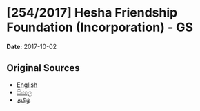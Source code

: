 # [254/2017] Hesha Friendship Foundation (Incorporation) - GS

**Date:** 2017-10-02

## Original Sources

- [English](https://documents.gov.lk/view/bills/2017/10/254-2017_E.pdf)
- [සිංහල](https://documents.gov.lk/view/bills/2017/10/254-2017_S.pdf)
- [தமிழ்](https://documents.gov.lk/view/bills/2017/10/254-2017_T.pdf)
